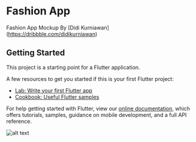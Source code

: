 # Fashion App

Fashion App Mockup By [Didi Kurniawan] (https://dribbble.com/didikurniawan) 

## Getting Started

This project is a starting point for a Flutter application.

A few resources to get you started if this is your first Flutter project:

- [Lab: Write your first Flutter app](https://flutter.dev/docs/get-started/codelab)
- [Cookbook: Useful Flutter samples](https://flutter.dev/docs/cookbook)

For help getting started with Flutter, view our
[online documentation](https://flutter.dev/docs), which offers tutorials,
samples, guidance on mobile development, and a full API reference.

![alt text](https://cdn.dribbble.com/users/2954314/screenshots/9217425/media/1041987d98b144e2a5eb65a7b9198339.png)
